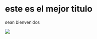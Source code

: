 <h1> este es el mejor titulo</h1>
<p> sean bienvenidos</p>
<p><img src="https://i0.wp.com/www.printmag.com/wp-content/uploads/2021/02/4c<be8d_f1ed2800a49649848102c68fc5a66e53mv2.gif?fit=476%2C280&ssl=1"/></p>
